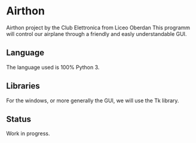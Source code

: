 # Airthon
Airthon project by the Club Elettronica from Liceo Oberdan
This programm will control our airplane through a friendly and easly understandable GUI.

## Language
The language used is 100% Python 3.

## Libraries
For the windows, or more generally the GUI, we will use the Tk library.

## Status
Work in progress.
